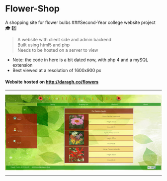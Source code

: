 # Flower-Shop
A shopping site for flower bulbs
###Second-Year college website project :mortar_board: :two:  

> A website with client side and admin backend  
> Built using html5 and php  
> Needs to be hosted on a server to view  
  
* Note: the code in here is a bit dated now, with php 4 and a mySQL extension  
* Best viewed at a resolution of 1600x900 px  

#### Website hosted on http://daragh.co/flowers

<hr/>
<img src="https://github.com/daraghwalshe/Flower-Shop/blob/master/flowers.PNG" width="900">
<HR />

